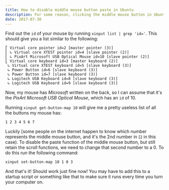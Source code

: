 ```yaml
---
title: How to disable middle mouse button paste in Ubuntu
description: For some reason, clicking the middle mouse button in Ubuntu will paste whatever you have copied to your clipboard. I don't like this. So, here's how to disable that feature, since there isn't an easy way to disable this feature through Ubuntu settings. Fun.
date: 2017-07-30
---
```


Find out the `id` of your mouse by running `xinput list | grep 'id='`. This should give you a list similar to the following:

```shell
⎡ Virtual core pointer id=2 [master pointer (3)]
⎜ ↳ Virtual core XTEST pointer id=4 [slave pointer (2)]
⎜ ↳ PixArt Microsoft USB Optical Mouse id=10 [slave pointer (2)]
⎣ Virtual core keyboard id=3 [master keyboard (2)]
 ↳ Virtual core XTEST keyboard id=5 [slave keyboard (3)]
 ↳ Power Button id=6 [slave keyboard (3)]
 ↳ Power Button id=7 [slave keyboard (3)]
 ↳ Logitech USB Keyboard id=8 [slave keyboard (3)]
 ↳ Logitech USB Keyboard id=9 [slave keyboard (3)]
```

Now, my mouse has *Microsoft* written on the back, so I can assume that it's the *PixArt Microsoft USB Optical Mouse*, which has an `id` of 10.

Running `xinput get-button-map 10` will give me a pretty useless list of all the buttons my mouse has:

```shell
1 2 3 4 5 6 7
```

Luckily [some people on the internet happen to know which number represents the middle mouse button, and it's the 2nd number in (`2` in this case). To disable the paste function of the middle mouse button, but still retain the scroll functions, we need to change that second number to a 0. To do this run the following command:

```shell
xinput set-button-map 10 1 0 3
```

And that's it! Should work just fine now! You may have to add this to a startup script or something like that to make sure it runs every time you turn your computer on.

